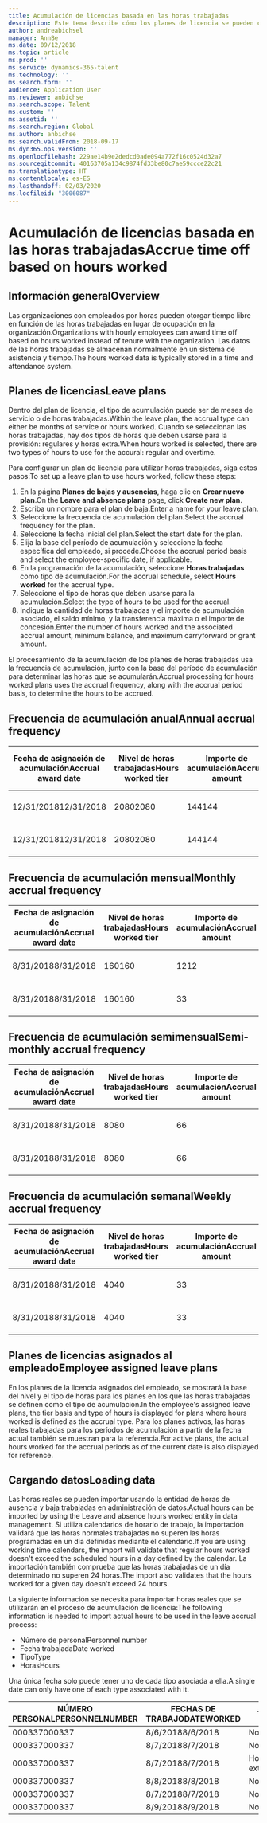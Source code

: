 ```yaml
---
title: Acumulación de licencias basada en las horas trabajadas
description: Este tema describe cómo los planes de licencia se pueden configurar para acumular tiempo libre basado en las horas trabajadas.
author: andreabichsel
manager: AnnBe
ms.date: 09/12/2018
ms.topic: article
ms.prod: ''
ms.service: dynamics-365-talent
ms.technology: ''
ms.search.form: ''
audience: Application User
ms.reviewer: anbichse
ms.search.scope: Talent
ms.custom: ''
ms.assetid: ''
ms.search.region: Global
ms.author: anbichse
ms.search.validFrom: 2018-09-17
ms.dyn365.ops.version: ''
ms.openlocfilehash: 229ae14b9e2dedcd0ade094a772f16c0524d32a7
ms.sourcegitcommit: 40163705a134c9874fd33be80c7ae59ccce22c21
ms.translationtype: HT
ms.contentlocale: es-ES
ms.lasthandoff: 02/03/2020
ms.locfileid: "3006087"
---
```

# <a name="accrue-time-off-based-on-hours-worked"></a><span data-ttu-id="5e043-103">Acumulación de licencias basada en las horas trabajadas</span><span class="sxs-lookup"><span data-stu-id="5e043-103">Accrue time off based on hours worked</span></span>

## <a name="overview"></a><span data-ttu-id="5e043-104">Información general</span><span class="sxs-lookup"><span data-stu-id="5e043-104">Overview</span></span>

<span data-ttu-id="5e043-105">Las organizaciones con empleados por horas pueden otorgar tiempo libre en función de las horas trabajadas en lugar de ocupación en la organización.</span><span class="sxs-lookup"><span data-stu-id="5e043-105">Organizations with hourly employees can award time off based on hours worked instead of tenure with the organization.</span></span> <span data-ttu-id="5e043-106">Las datos de las horas trabajadas se almacenan normalmente en un sistema de asistencia y tiempo.</span><span class="sxs-lookup"><span data-stu-id="5e043-106">The hours worked data is typically stored in a time and attendance system.</span></span> 

## <a name="leave-plans"></a><span data-ttu-id="5e043-107">Planes de licencias</span><span class="sxs-lookup"><span data-stu-id="5e043-107">Leave plans</span></span>

<span data-ttu-id="5e043-108">Dentro del plan de licencia, el tipo de acumulación puede ser de meses de servicio o de horas trabajadas.</span><span class="sxs-lookup"><span data-stu-id="5e043-108">Within the leave plan, the accrual type can either be months of service or hours worked.</span></span> <span data-ttu-id="5e043-109">Cuando se seleccionan las horas trabajadas, hay dos tipos de horas que deben usarse para la provisión: regulares y horas extra.</span><span class="sxs-lookup"><span data-stu-id="5e043-109">When hours worked is selected, there are two types of hours to use for the accural: regular and overtime.</span></span>

<span data-ttu-id="5e043-110">Para configurar un plan de licencia para utilizar horas trabajadas, siga estos pasos:</span><span class="sxs-lookup"><span data-stu-id="5e043-110">To set up a leave plan to use hours worked, follow these steps:</span></span>

1. <span data-ttu-id="5e043-111">En la página **Planes de bajas y ausencias**, haga clic en **Crear nuevo plan**.</span><span class="sxs-lookup"><span data-stu-id="5e043-111">On the **Leave and absence plans** page, click **Create new plan**.</span></span>
2. <span data-ttu-id="5e043-112">Escriba un nombre para el plan de baja.</span><span class="sxs-lookup"><span data-stu-id="5e043-112">Enter a name for your leave plan.</span></span>
3. <span data-ttu-id="5e043-113">Seleccione la frecuencia de acumulación del plan.</span><span class="sxs-lookup"><span data-stu-id="5e043-113">Select the accrual frequency for the plan.</span></span>
5. <span data-ttu-id="5e043-114">Seleccione la fecha inicial del plan.</span><span class="sxs-lookup"><span data-stu-id="5e043-114">Select the start date for the plan.</span></span>
6. <span data-ttu-id="5e043-115">Elija la base del período de acumulación y seleccione la fecha específica del empleado, si procede.</span><span class="sxs-lookup"><span data-stu-id="5e043-115">Choose the accrual period basis and select the employee-specific date, if applicable.</span></span>
7. <span data-ttu-id="5e043-116">En la programación de la acumulación, seleccione **Horas trabajadas** como tipo de acumulación.</span><span class="sxs-lookup"><span data-stu-id="5e043-116">For the accrual schedule, select **Hours worked** for the accrual type.</span></span>
8. <span data-ttu-id="5e043-117">Seleccione el tipo de horas que deben usarse para la acumulación.</span><span class="sxs-lookup"><span data-stu-id="5e043-117">Select the type of hours to be used for the accrual.</span></span>
9. <span data-ttu-id="5e043-118">Indique la cantidad de horas trabajadas y el importe de acumulación asociado, el saldo mínimo, y la transferencia máxima o el importe de concesión.</span><span class="sxs-lookup"><span data-stu-id="5e043-118">Enter the number of hours worked and the associated accrual amount, minimum balance, and maximum carryforward or grant amount.</span></span>

<span data-ttu-id="5e043-119">El procesamiento de la acumulación de los planes de horas trabajadas usa la frecuencia de acumulación, junto con la base del período de acumulación para determinar las horas que se acumularán.</span><span class="sxs-lookup"><span data-stu-id="5e043-119">Accrual processing for hours worked plans uses the accrual frequency, along with the accrual period basis, to determine the hours to be accrued.</span></span>

## <a name="annual-accrual-frequency"></a><span data-ttu-id="5e043-120">Frecuencia de acumulación anual</span><span class="sxs-lookup"><span data-stu-id="5e043-120">Annual accrual frequency</span></span>

| <span data-ttu-id="5e043-121">Fecha de asignación de acumulación</span><span class="sxs-lookup"><span data-stu-id="5e043-121">Accrual award date</span></span>    | <span data-ttu-id="5e043-122">Nivel de horas trabajadas</span><span class="sxs-lookup"><span data-stu-id="5e043-122">Hours worked tier</span></span>    | <span data-ttu-id="5e043-123">Importe de acumulación</span><span class="sxs-lookup"><span data-stu-id="5e043-123">Accrual amount</span></span>        | <span data-ttu-id="5e043-124">Fechas de horas trabajadas</span><span class="sxs-lookup"><span data-stu-id="5e043-124">Hours worked dates</span></span>   | <span data-ttu-id="5e043-125">Datos reales de horas trabajadas</span><span class="sxs-lookup"><span data-stu-id="5e043-125">Hours worked actuals</span></span>| <span data-ttu-id="5e043-126">Prima</span><span class="sxs-lookup"><span data-stu-id="5e043-126">Award</span></span>               |
| --------------------- | -------------------- | --------------------- | -------------------- |-------------------- |-------------------- |
| <span data-ttu-id="5e043-127">12/31/2018</span><span class="sxs-lookup"><span data-stu-id="5e043-127">12/31/2018</span></span>            | <span data-ttu-id="5e043-128">2080</span><span class="sxs-lookup"><span data-stu-id="5e043-128">2080</span></span>                 | <span data-ttu-id="5e043-129">144</span><span class="sxs-lookup"><span data-stu-id="5e043-129">144</span></span>                   | <span data-ttu-id="5e043-130">1/1/2018-31/12/2018</span><span class="sxs-lookup"><span data-stu-id="5e043-130">1/1/2018-12/31/2018</span></span>  | <span data-ttu-id="5e043-131">2085</span><span class="sxs-lookup"><span data-stu-id="5e043-131">2085</span></span>                | <span data-ttu-id="5e043-132">144</span><span class="sxs-lookup"><span data-stu-id="5e043-132">144</span></span>                 |        
| <span data-ttu-id="5e043-133">12/31/2018</span><span class="sxs-lookup"><span data-stu-id="5e043-133">12/31/2018</span></span>            | <span data-ttu-id="5e043-134">2080</span><span class="sxs-lookup"><span data-stu-id="5e043-134">2080</span></span>                 | <span data-ttu-id="5e043-135">144</span><span class="sxs-lookup"><span data-stu-id="5e043-135">144</span></span>                   | <span data-ttu-id="5e043-136">1/1/2018-31/12/2018</span><span class="sxs-lookup"><span data-stu-id="5e043-136">1/1/2018-12/31/2018</span></span>  | <span data-ttu-id="5e043-137">2000</span><span class="sxs-lookup"><span data-stu-id="5e043-137">2000</span></span>                | <span data-ttu-id="5e043-138">0</span><span class="sxs-lookup"><span data-stu-id="5e043-138">0</span></span>                 |


## <a name="monthly-accrual-frequency"></a><span data-ttu-id="5e043-139">Frecuencia de acumulación mensual</span><span class="sxs-lookup"><span data-stu-id="5e043-139">Monthly accrual frequency</span></span>

| <span data-ttu-id="5e043-140">Fecha de asignación de acumulación</span><span class="sxs-lookup"><span data-stu-id="5e043-140">Accrual award date</span></span>    | <span data-ttu-id="5e043-141">Nivel de horas trabajadas</span><span class="sxs-lookup"><span data-stu-id="5e043-141">Hours worked tier</span></span>    | <span data-ttu-id="5e043-142">Importe de acumulación</span><span class="sxs-lookup"><span data-stu-id="5e043-142">Accrual amount</span></span>        | <span data-ttu-id="5e043-143">Fechas de horas trabajadas</span><span class="sxs-lookup"><span data-stu-id="5e043-143">Hours worked dates</span></span>   | <span data-ttu-id="5e043-144">Datos reales de horas trabajadas</span><span class="sxs-lookup"><span data-stu-id="5e043-144">Hours worked actuals</span></span>| <span data-ttu-id="5e043-145">Prima</span><span class="sxs-lookup"><span data-stu-id="5e043-145">Award</span></span>               |
| --------------------- | -------------------- | --------------------- | -------------------- |-------------------- |-------------------- |
| <span data-ttu-id="5e043-146">8/31/2018</span><span class="sxs-lookup"><span data-stu-id="5e043-146">8/31/2018</span></span>             | <span data-ttu-id="5e043-147">160</span><span class="sxs-lookup"><span data-stu-id="5e043-147">160</span></span>                  | <span data-ttu-id="5e043-148">12</span><span class="sxs-lookup"><span data-stu-id="5e043-148">12</span></span>                    | <span data-ttu-id="5e043-149">1/8/2018-31/8/2018</span><span class="sxs-lookup"><span data-stu-id="5e043-149">8/1/2018-8/31/2018</span></span>   | <span data-ttu-id="5e043-150">184</span><span class="sxs-lookup"><span data-stu-id="5e043-150">184</span></span>                 | <span data-ttu-id="5e043-151">12</span><span class="sxs-lookup"><span data-stu-id="5e043-151">12</span></span>                  |        
| <span data-ttu-id="5e043-152">8/31/2018</span><span class="sxs-lookup"><span data-stu-id="5e043-152">8/31/2018</span></span>             | <span data-ttu-id="5e043-153">160</span><span class="sxs-lookup"><span data-stu-id="5e043-153">160</span></span>                  | <span data-ttu-id="5e043-154">3</span><span class="sxs-lookup"><span data-stu-id="5e043-154">3</span></span>                     | <span data-ttu-id="5e043-155">1/8/2018-31/8/2018</span><span class="sxs-lookup"><span data-stu-id="5e043-155">8/1/2018-8/31/2018</span></span>   | <span data-ttu-id="5e043-156">184</span><span class="sxs-lookup"><span data-stu-id="5e043-156">184</span></span>                 | <span data-ttu-id="5e043-157">3</span><span class="sxs-lookup"><span data-stu-id="5e043-157">3</span></span>                   |

## <a name="semi-monthly-accrual-frequency"></a><span data-ttu-id="5e043-158">Frecuencia de acumulación semimensual</span><span class="sxs-lookup"><span data-stu-id="5e043-158">Semi-monthly accrual frequency</span></span>

| <span data-ttu-id="5e043-159">Fecha de asignación de acumulación</span><span class="sxs-lookup"><span data-stu-id="5e043-159">Accrual award date</span></span>    | <span data-ttu-id="5e043-160">Nivel de horas trabajadas</span><span class="sxs-lookup"><span data-stu-id="5e043-160">Hours worked tier</span></span>    | <span data-ttu-id="5e043-161">Importe de acumulación</span><span class="sxs-lookup"><span data-stu-id="5e043-161">Accrual amount</span></span>        | <span data-ttu-id="5e043-162">Fechas de horas trabajadas</span><span class="sxs-lookup"><span data-stu-id="5e043-162">Hours worked dates</span></span>   | <span data-ttu-id="5e043-163">Datos reales de horas trabajadas</span><span class="sxs-lookup"><span data-stu-id="5e043-163">Hours worked actuals</span></span>| <span data-ttu-id="5e043-164">Prima</span><span class="sxs-lookup"><span data-stu-id="5e043-164">Award</span></span>               |
| --------------------- | -------------------- | --------------------- | -------------------- |-------------------- |-------------------- |
| <span data-ttu-id="5e043-165">8/31/2018</span><span class="sxs-lookup"><span data-stu-id="5e043-165">8/31/2018</span></span>             | <span data-ttu-id="5e043-166">80</span><span class="sxs-lookup"><span data-stu-id="5e043-166">80</span></span>                   | <span data-ttu-id="5e043-167">6</span><span class="sxs-lookup"><span data-stu-id="5e043-167">6</span></span>                     | <span data-ttu-id="5e043-168">16/8/2018-31/8/2018</span><span class="sxs-lookup"><span data-stu-id="5e043-168">8/16/2018-8/31/2018</span></span>  | <span data-ttu-id="5e043-169">81</span><span class="sxs-lookup"><span data-stu-id="5e043-169">81</span></span>                  | <span data-ttu-id="5e043-170">6</span><span class="sxs-lookup"><span data-stu-id="5e043-170">6</span></span>                  |        
| <span data-ttu-id="5e043-171">8/31/2018</span><span class="sxs-lookup"><span data-stu-id="5e043-171">8/31/2018</span></span>             | <span data-ttu-id="5e043-172">80</span><span class="sxs-lookup"><span data-stu-id="5e043-172">80</span></span>                   | <span data-ttu-id="5e043-173">6</span><span class="sxs-lookup"><span data-stu-id="5e043-173">6</span></span>                     | <span data-ttu-id="5e043-174">16/8/2018-31/8/2018</span><span class="sxs-lookup"><span data-stu-id="5e043-174">8/16/2018-8/31/2018</span></span>  | <span data-ttu-id="5e043-175">75</span><span class="sxs-lookup"><span data-stu-id="5e043-175">75</span></span>                  | <span data-ttu-id="5e043-176">0</span><span class="sxs-lookup"><span data-stu-id="5e043-176">0</span></span>                   |

## <a name="weekly-accrual-frequency"></a><span data-ttu-id="5e043-177">Frecuencia de acumulación semanal</span><span class="sxs-lookup"><span data-stu-id="5e043-177">Weekly accrual frequency</span></span>

| <span data-ttu-id="5e043-178">Fecha de asignación de acumulación</span><span class="sxs-lookup"><span data-stu-id="5e043-178">Accrual award date</span></span>    | <span data-ttu-id="5e043-179">Nivel de horas trabajadas</span><span class="sxs-lookup"><span data-stu-id="5e043-179">Hours worked tier</span></span>    | <span data-ttu-id="5e043-180">Importe de acumulación</span><span class="sxs-lookup"><span data-stu-id="5e043-180">Accrual amount</span></span>        | <span data-ttu-id="5e043-181">Fechas de horas trabajadas</span><span class="sxs-lookup"><span data-stu-id="5e043-181">Hours worked dates</span></span>   | <span data-ttu-id="5e043-182">Datos reales de horas trabajadas</span><span class="sxs-lookup"><span data-stu-id="5e043-182">Hours worked actuals</span></span>| <span data-ttu-id="5e043-183">Prima</span><span class="sxs-lookup"><span data-stu-id="5e043-183">Award</span></span>               |
| --------------------- | -------------------- | --------------------- | -------------------- |-------------------- |-------------------- |
| <span data-ttu-id="5e043-184">8/31/2018</span><span class="sxs-lookup"><span data-stu-id="5e043-184">8/31/2018</span></span>             | <span data-ttu-id="5e043-185">40</span><span class="sxs-lookup"><span data-stu-id="5e043-185">40</span></span>                   | <span data-ttu-id="5e043-186">3</span><span class="sxs-lookup"><span data-stu-id="5e043-186">3</span></span>                     | <span data-ttu-id="5e043-187">27/8/2018-31/8/2018</span><span class="sxs-lookup"><span data-stu-id="5e043-187">8/27/2018-8/31/2018</span></span>  | <span data-ttu-id="5e043-188">42</span><span class="sxs-lookup"><span data-stu-id="5e043-188">42</span></span>                  | <span data-ttu-id="5e043-189">3</span><span class="sxs-lookup"><span data-stu-id="5e043-189">3</span></span>                  |        
| <span data-ttu-id="5e043-190">8/31/2018</span><span class="sxs-lookup"><span data-stu-id="5e043-190">8/31/2018</span></span>             | <span data-ttu-id="5e043-191">40</span><span class="sxs-lookup"><span data-stu-id="5e043-191">40</span></span>                   | <span data-ttu-id="5e043-192">3</span><span class="sxs-lookup"><span data-stu-id="5e043-192">3</span></span>                     | <span data-ttu-id="5e043-193">27/8/2018-31/8/2018</span><span class="sxs-lookup"><span data-stu-id="5e043-193">8/27/2018-8/31/2018</span></span>  | <span data-ttu-id="5e043-194">35</span><span class="sxs-lookup"><span data-stu-id="5e043-194">35</span></span>                  | <span data-ttu-id="5e043-195">0</span><span class="sxs-lookup"><span data-stu-id="5e043-195">0</span></span>                   |

## <a name="employee-assigned-leave-plans"></a><span data-ttu-id="5e043-196">Planes de licencias asignados al empleado</span><span class="sxs-lookup"><span data-stu-id="5e043-196">Employee assigned leave plans</span></span>

<span data-ttu-id="5e043-197">En los planes de la licencia asignados del empleado, se mostrará la base del nivel y el tipo de horas para los planes en los que las horas trabajadas se definen como el tipo de acumulación.</span><span class="sxs-lookup"><span data-stu-id="5e043-197">In the employee's assigned leave plans, the tier basis and type of hours is displayed for plans where hours worked is defined as the accrual type.</span></span> <span data-ttu-id="5e043-198">Para los planes activos, las horas reales trabajadas para los períodos de acumulación a partir de la fecha actual también se muestran para la referencia.</span><span class="sxs-lookup"><span data-stu-id="5e043-198">For active plans, the actual hours worked for the accrual periods as of the current date is also displayed for reference.</span></span> 

## <a name="loading-data"></a><span data-ttu-id="5e043-199">Cargando datos</span><span class="sxs-lookup"><span data-stu-id="5e043-199">Loading data</span></span>

<span data-ttu-id="5e043-200">Las horas reales se pueden importar usando la entidad de horas de ausencia y baja trabajadas en administración de datos.</span><span class="sxs-lookup"><span data-stu-id="5e043-200">Actual hours can be imported by using the Leave and absence hours worked entity in data management.</span></span> <span data-ttu-id="5e043-201">Si utiliza calendarios de horario de trabajo, la importación validará que las horas normales trabajadas no superen las horas programadas en un día definidas mediante el calendario.</span><span class="sxs-lookup"><span data-stu-id="5e043-201">If you are using working time calendars, the import will validate that regular hours worked doesn't exceed the scheduled hours in a day defined by the calendar.</span></span> <span data-ttu-id="5e043-202">La importación también comprueba que las horas trabajadas de un día determinado no superen 24 horas.</span><span class="sxs-lookup"><span data-stu-id="5e043-202">The import also validates that the hours worked for a given day doesn't exceed 24 hours.</span></span> 

<span data-ttu-id="5e043-203">La siguiente información se necesita para importar horas reales que se utilizarán en el proceso de acumulación de licencia:</span><span class="sxs-lookup"><span data-stu-id="5e043-203">The following information is needed to import actual hours to be used in the leave accrual process:</span></span>

+ <span data-ttu-id="5e043-204">Número de personal</span><span class="sxs-lookup"><span data-stu-id="5e043-204">Personnel number</span></span> 
+ <span data-ttu-id="5e043-205">Fecha trabajada</span><span class="sxs-lookup"><span data-stu-id="5e043-205">Date worked</span></span>
+ <span data-ttu-id="5e043-206">Tipo</span><span class="sxs-lookup"><span data-stu-id="5e043-206">Type</span></span>
+ <span data-ttu-id="5e043-207">Horas</span><span class="sxs-lookup"><span data-stu-id="5e043-207">Hours</span></span>

<span data-ttu-id="5e043-208">Una única fecha solo puede tener uno de cada tipo asociada a ella.</span><span class="sxs-lookup"><span data-stu-id="5e043-208">A single date can only have one of each type associated with it.</span></span>

| <span data-ttu-id="5e043-209">NÚMERO PERSONAL</span><span class="sxs-lookup"><span data-stu-id="5e043-209">PERSONNELNUMBER</span></span>       | <span data-ttu-id="5e043-210">FECHAS DE TRABAJO</span><span class="sxs-lookup"><span data-stu-id="5e043-210">DATEWORKED</span></span>           | <span data-ttu-id="5e043-211">TIPO</span><span class="sxs-lookup"><span data-stu-id="5e043-211">TYPE</span></span>                  | <span data-ttu-id="5e043-212">HORAS</span><span class="sxs-lookup"><span data-stu-id="5e043-212">HOURS</span></span>                |
| --------------------- | -------------------- | --------------------- | -------------------- |
| <span data-ttu-id="5e043-213">000337</span><span class="sxs-lookup"><span data-stu-id="5e043-213">000337</span></span>                | <span data-ttu-id="5e043-214">8/6/2018</span><span class="sxs-lookup"><span data-stu-id="5e043-214">8/6/2018</span></span>             | <span data-ttu-id="5e043-215">Normal</span><span class="sxs-lookup"><span data-stu-id="5e043-215">Regular</span></span>               | <span data-ttu-id="5e043-216">8</span><span class="sxs-lookup"><span data-stu-id="5e043-216">8</span></span>                    |       
| <span data-ttu-id="5e043-217">000337</span><span class="sxs-lookup"><span data-stu-id="5e043-217">000337</span></span>                | <span data-ttu-id="5e043-218">8/7/2018</span><span class="sxs-lookup"><span data-stu-id="5e043-218">8/7/2018</span></span>             | <span data-ttu-id="5e043-219">Normal</span><span class="sxs-lookup"><span data-stu-id="5e043-219">Regular</span></span>               | <span data-ttu-id="5e043-220">8</span><span class="sxs-lookup"><span data-stu-id="5e043-220">8</span></span>                    |
| <span data-ttu-id="5e043-221">000337</span><span class="sxs-lookup"><span data-stu-id="5e043-221">000337</span></span>                | <span data-ttu-id="5e043-222">8/7/2018</span><span class="sxs-lookup"><span data-stu-id="5e043-222">8/7/2018</span></span>             | <span data-ttu-id="5e043-223">Horas extra</span><span class="sxs-lookup"><span data-stu-id="5e043-223">Overtime</span></span>              | <span data-ttu-id="5e043-224">3</span><span class="sxs-lookup"><span data-stu-id="5e043-224">3</span></span>                    |
| <span data-ttu-id="5e043-225">000337</span><span class="sxs-lookup"><span data-stu-id="5e043-225">000337</span></span>                | <span data-ttu-id="5e043-226">8/8/2018</span><span class="sxs-lookup"><span data-stu-id="5e043-226">8/8/2018</span></span>             | <span data-ttu-id="5e043-227">Normal</span><span class="sxs-lookup"><span data-stu-id="5e043-227">Regular</span></span>               | <span data-ttu-id="5e043-228">8</span><span class="sxs-lookup"><span data-stu-id="5e043-228">8</span></span>                    |
| <span data-ttu-id="5e043-229">000337</span><span class="sxs-lookup"><span data-stu-id="5e043-229">000337</span></span>                | <span data-ttu-id="5e043-230">8/7/2018</span><span class="sxs-lookup"><span data-stu-id="5e043-230">8/7/2018</span></span>             | <span data-ttu-id="5e043-231">Normal</span><span class="sxs-lookup"><span data-stu-id="5e043-231">Regular</span></span>               | <span data-ttu-id="5e043-232">8</span><span class="sxs-lookup"><span data-stu-id="5e043-232">8</span></span>                    |
| <span data-ttu-id="5e043-233">000337</span><span class="sxs-lookup"><span data-stu-id="5e043-233">000337</span></span>                | <span data-ttu-id="5e043-234">8/9/2018</span><span class="sxs-lookup"><span data-stu-id="5e043-234">8/9/2018</span></span>             | <span data-ttu-id="5e043-235">Normal</span><span class="sxs-lookup"><span data-stu-id="5e043-235">Regular</span></span>               | <span data-ttu-id="5e043-236">8</span><span class="sxs-lookup"><span data-stu-id="5e043-236">8</span></span>                    |
